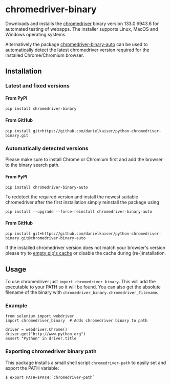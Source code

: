 # chromedriver-binary
Downloads and installs the [chromedriver](https://sites.google.com/a/chromium.org/chromedriver/) binary version 133.0.6943.6 for automated testing of webapps. The installer supports Linux, MacOS and Windows operating systems.

Alternatively the package [chromedriver-binary-auto](https://pypi.org/project/chromedriver-binary-auto/) can be used to automatically detect the latest chromedriver version required for the installed Chrome/Chromium browser.

## Installation

### Latest and fixed versions

#### From PyPI
```
pip install chromedriver-binary
```

#### From GitHub
```
pip install git+https://github.com/danielkaiser/python-chromedriver-binary.git
```

### Automatically detected versions

Please make sure to install Chrome or Chromium first and add the browser to the binary search path.

#### From PyPI
```
pip install chromedriver-binary-auto
```

To redetect the required version and install the newest suitable chromedriver after the first installation simply reinstall the package using
```
pip install --upgrade --force-reinstall chromedriver-binary-auto
```

#### From GitHub
```
pip install git+https://github.com/danielkaiser/python-chromedriver-binary.git@chromedriver-binary-auto
```

If the installed chromedriver version does not match your browser's version please try to [empty pip's cache](https://pip.pypa.io/en/stable/cli/pip_cache/) or disable the cache during (re-)installation.

## Usage
To use chromedriver just `import chromedriver_binary`. This will add the executable to your PATH so it will be found. You can also get the absolute filename of the binary with `chromedriver_binary.chromedriver_filename`.

### Example
```
from selenium import webdriver
import chromedriver_binary  # Adds chromedriver binary to path

driver = webdriver.Chrome()
driver.get("http://www.python.org")
assert "Python" in driver.title
```

### Exporting chromedriver binary path
This package installs a small shell script `chromedriver-path` to easily set and export the PATH variable:
```
$ export PATH=$PATH:`chromedriver-path`
```
